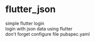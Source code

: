 # flutter_json
simple flutter login<br>
login with json data using flutter<br>
don't forget configure file pubspec.yaml
